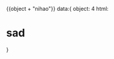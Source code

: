 {{object + "nihao"}}
data:{
  object: 4
  html: <h1>sad</h1>
}

<div v-text = "object">
<div v-html = "html">